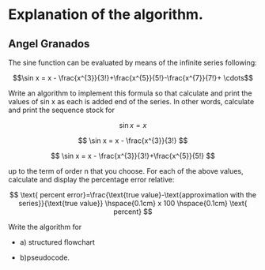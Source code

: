 # Explanation of the algorithm.

## Angel Granados

The sine function can be evaluated by means of the infinite series
following:

$$\sin x = x - \frac{x^{3}}{3!}+\frac{x^{5}}{5!}-\frac{x^{7}}{7!}+ \cdots$$

Write an algorithm to implement this formula so that calculate and print the values of sin x as each is added end of the series. In other words, calculate and print the sequence stock for

$$ \sin x = x $$

$$ \sin x = x - \frac{x^{3}}{3!} $$

$$ \sin x = x - \frac{x^{3}}{3!}+\frac{x^{5}}{5!} $$

up to the term of order n that you choose. For each of the above values, calculate and display the percentage error relative:

 $$  \text{ percent error}=\frac{\text{true value}-\text{approximation with the series}}{\text{true value}} \hspace{0.1cm} x 100 \hspace{0.1cm} \text{  percent}   $$

Write the algorithm for 

- a) structured flowchart

- b)pseudocode.
